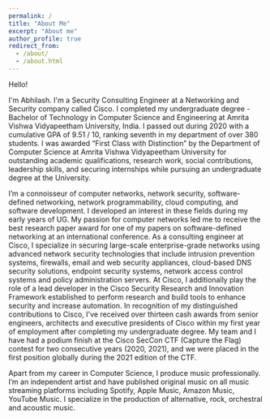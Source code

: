 ```yaml
---
permalink: /
title: "About Me"
excerpt: "About me"
author_profile: true
redirect_from:
  - /about/
  - /about.html
---
```


Hello!

I'm Abhilash. I'm a Security Consulting Engineer at a Networking and Security company called Cisco. I completed my undergraduate degree - Bachelor of Technology in Computer Science and Engineering at Amrita Vishwa Vidyapeetham University, India. I passed out during 2020 with a cumulative GPA of 9.51 / 10, ranking seventh in my department of over 380 students. I was awarded “First Class with Distinction” by the Department of Computer Science at Amrita Vishwa Vidyapeetham University for outstanding academic qualifications, research work, social contributions, leadership skills, and securing internships while pursuing an undergraduate degree at the University.

I’m a connoisseur of computer networks, network security, software-defined networking, network programmability, cloud computing, and software development. I developed an interest in these fields during my early years of UG. My passion for computer networks led me to receive the best research paper award for one of my papers on software-defined networking at an international conference. As a consulting engineer at Cisco, I specialize in securing large-scale enterprise-grade networks using advanced network security technologies that include intrusion prevention systems, firewalls, email and web security appliances, cloud-based DNS security solutions, endpoint security systems, network access control systems and policy administration servers. At Cisco, I additionally play the role of a lead developer in the Cisco Security Research and Innovation Framework established to perform research and build tools to enhance security and increase automation. In recognition of my distinguished contributions to Cisco, I've received over thirteen cash awards from senior engineers, architects and executive presidents of Cisco within my first year of employment after completing my undergraduate degree. My team and I have had a podium finish at the Cisco SecCon CTF (Capture the Flag) contest for two consecutive years (2020, 2021), and we were placed in the first position globally during the 2021 edition of the CTF.

Apart from my career in Computer Science, I produce music professionally. I’m an independent artist and have published original music on all music streaming platforms including Spotify, Apple Music, Amazon Music, YouTube Music. I specialize in the production of alternative, rock, orchestral and acoustic music.
